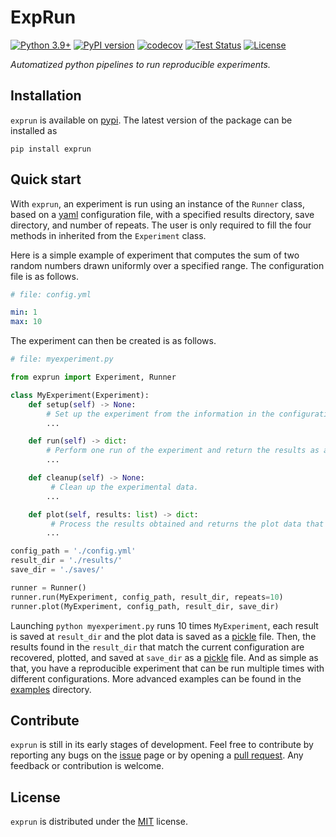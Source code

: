 # ExpRun

[![Python 3.9+](https://img.shields.io/badge/python-3.9%2B-blue)](https://www.python.org/downloads/release/python-390/)
[![PyPI version](https://badge.fury.io/py/exprun.svg)](https://pypi.org/project/exprun/)
[![codecov](https://codecov.io/gh/TheoGuyard/ExpRun/graph/badge.svg?token=yqikBSTySk)](https://codecov.io/gh/TheoGuyard/ExpRun)
[![Test Status](https://github.com/TheoGuyard/exprun/actions/workflows/test.yml/badge.svg)](https://github.com/TheoGuyard/exprun/actions/workflows/test.yml)
[![License](https://img.shields.io/badge/License-MIT-red.svg)](https://github.com/TheoGuyard/ExpRun/blob/main/LICENSE)

*Automatized python pipelines to run reproducible experiments.*

## Installation

`exprun` is available on [pypi](https://pypi.org/project/exprun). The latest version of the package can be installed as


```shell
pip install exprun
```

## Quick start

With `exprun`, an experiment is run using an instance of the `Runner` class, based on a [yaml](https://yaml.org) configuration file, with a specified results directory, save directory, and number of repeats.
The user is only required to fill the four methods in inherited from the `Experiment` class.

Here is a simple example of experiment that computes the sum of two random numbers drawn uniformly over a specified range.
The configuration file is as follows.

```yaml
# file: config.yml

min: 1
max: 10
```

The experiment can then be created is as follows.

```python
# file: myexperiment.py

from exprun import Experiment, Runner

class MyExperiment(Experiment):
    def setup(self) -> None:
        # Set up the experiment from the information in the configuration file.
        ...

    def run(self) -> dict:
        # Perform one run of the experiment and return the results as a dict.
        ...

    def cleanup(self) -> None:
         # Clean up the experimental data.
        ...

    def plot(self, results: list) -> dict:
         # Process the results obtained and returns the plot data that must be saved.
        ...

config_path = './config.yml'
result_dir = './results/'
save_dir = './saves/'

runner = Runner()
runner.run(MyExperiment, config_path, result_dir, repeats=10)
runner.plot(MyExperiment, config_path, result_dir, save_dir)
```

Launching `python myexperiment.py` runs 10 times `MyExperiment`, each result is saved at `result_dir` and the plot data is saved as a [pickle](https://docs.python.org/3/library/pickle.html) file.
Then, the results found in the `result_dir` that match the current configuration are recovered, plotted, and saved at `save_dir` as a [pickle](https://docs.python.org/3/library/pickle.html) file.
And as simple as that, you have a reproducible experiment that can be run multiple times with different configurations.
More advanced examples can be found in the [examples](https://github.com/TheoGuyard/ExpRun/tree/main/examples) directory.

## Contribute

`exprun` is still in its early stages of development.
Feel free to contribute by reporting any bugs on the [issue](https://github.com/TheoGuyard/ExpRun/issues) page or by opening a [pull request](https://github.com/TheoGuyard/ExpRun/pulls).
Any feedback or contribution is welcome.

## License

`exprun` is distributed under the
[MIT](https://github.com/TheoGuyard/ExpRun/blob/main/LICENSE) license.

